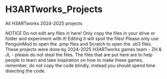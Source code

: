 # H3ARTworks_Projects
All H3ARTworks 2024-2025 projects

*NOTICE*
Do not edit any files in here!
Only copy the files in your drive or folder and experiment with it!
Editing it will spoil the files!
Please only use PenguinMod to open the .pmp files and Scratch to open the .sb3 files.
These projects were done by 2024-2025 H3ARTworks games team - ZH & JL - please do not steal the files.
The files that are put here are to help people to learn and take inspiration on how to make these games, remember, do not copy the code blindly, instead you should spend time disecting the code.

